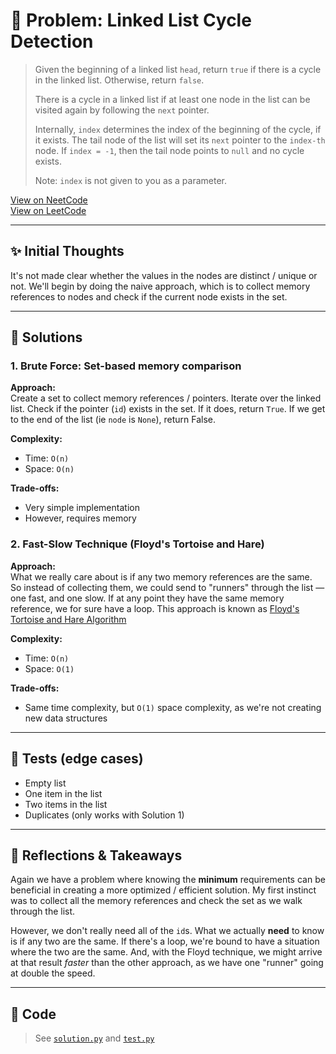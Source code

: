 # 🧠 Problem: Linked List Cycle Detection

> Given the beginning of a linked list `head`, return `true` if there is a cycle in
> the linked list. Otherwise, return `false`.
> 
> There is a cycle in a linked list if at least one node in the list can be
> visited again by following the `next` pointer.
> 
> Internally, `index` determines the index of the beginning of the cycle, if it
> exists. The tail node of the list will set its `next` pointer to the
> `index-th` node. If `index = -1`, then the tail node points to `null` and no
> cycle exists.
> 
> Note: `index` is not given to you as a parameter.

[View on NeetCode](https://neetcode.io/problems/linked-list-cycle-detection/)  
[View on LeetCode](https://leetcode.com/problems/linked-list-cycle/)

---

## ✨ Initial Thoughts

It's not made clear whether the values in the nodes are distinct / unique or
not. We'll begin by doing the naive approach, which is to collect memory
references to nodes and check if the current node exists in the set.

---

## 🚀 Solutions

### 1. Brute Force: Set-based memory comparison

**Approach:**  
Create a set to collect memory references / pointers. Iterate over the linked
list. Check if the pointer (`id`) exists in the set. If it does, return `True`.
If we get to the end of the list (ie `node` is `None`), return False.

**Complexity:**  
- Time: `O(n)`
- Space: `O(n)`

**Trade-offs:**  
- Very simple implementation
- However, requires memory

### 2. Fast-Slow Technique (Floyd's Tortoise and Hare)

**Approach:**  
What we really care about is if any two memory references are the same. So
instead of collecting them, we could send to "runners" through the list — one
fast, and one slow. If at any point they have the same memory reference, we for
sure have a loop. This approach is known as [Floyd's Tortoise and Hare
Algorithm](https://en.wikipedia.org/wiki/Cycle_detection#Floyd's_tortoise_and_hare)

**Complexity:**  
- Time: `O(n)`
- Space: `O(1)`

**Trade-offs:**  
- Same time complexity, but `O(1)` space complexity, as we're not creating new
  data structures
---

## 🧪 Tests (edge cases)

- Empty list
- One item in the list
- Two items in the list
- Duplicates (only works with Solution 1)

---

## 📌 Reflections & Takeaways

Again we have a problem where knowing the **minimum** requirements can be
beneficial in creating a more optimized / efficient solution. My first instinct
was to collect all the memory references and check the set as we walk through
the list.

However, we don't really need all of the `id`s. What we actually **need** to
know is if any two are the same. If there's a loop, we're bound to have a
situation where the two are the same. And, with the Floyd technique, we might
arrive at that result *faster* than the other approach, as we have one "runner"
going at double the speed.

---

## 🧮 Code

> See [`solution.py`](./solution.py) and [`test.py`](./test.py)
